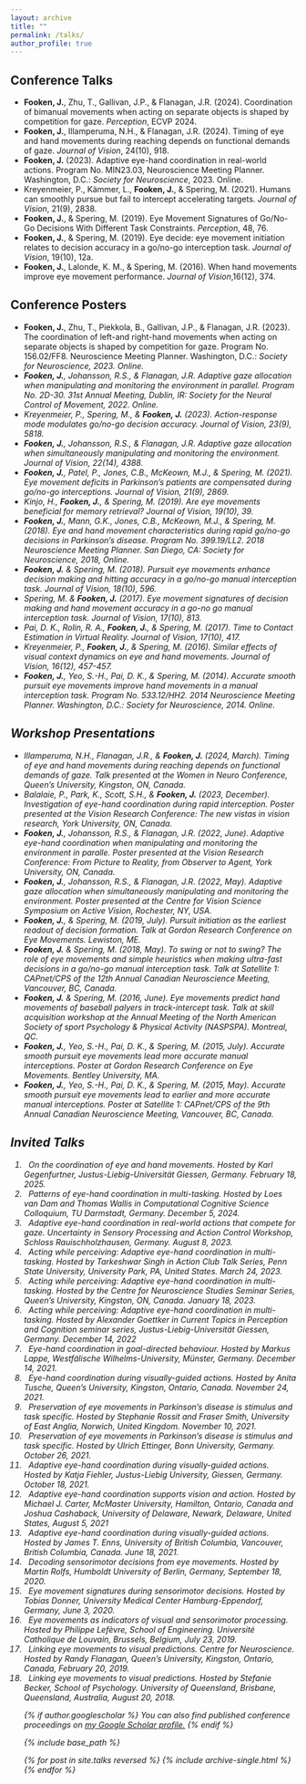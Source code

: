 ```yaml
---
layout: archive
title: ""
permalink: /talks/
author_profile: true
---
```


Conference Talks
------
* <b>Fooken, J.</b>, Zhu, T., Gallivan, J.P., & Flanagan, J.R. (2024). Coordination of bimanual movements when acting on separate objects is shaped by competition for gaze. <i>Perception</i>, ECVP 2024.
* <b>Fooken, J.</b>, Illamperuma, N.H., & Flanagan, J.R. (2024). Timing of eye and hand movements during reaching depends on functional demands of gaze. <i>Journal of Vision</i>, 24(10), 918.
* <b>Fooken, J.</b> (2023). Adaptive eye-hand coordination in real-world actions. Program No. MIN23.03, Neuroscience Meeting Planner. Washington, D.C.: <i>Society for Neuroscience</i>, 2023. Online.
* Kreyenmeier, P., Kämmer, L., <b>Fooken, J.</b>, & Spering, M. (2021). Humans can smoothly pursue but fail to intercept accelerating targets. <i>Journal of Vision</i>, 21(9), 2838.
* <b>Fooken, J.</b>, & Spering, M. (2019). Eye Movement Signatures of Go/No-Go Decisions With Different Task Constraints. <i>Perception</i>, 48, 76.
* <b>Fooken, J.</b>, & Spering, M. (2019). Eye decide: eye movement initiation relates to decision accuracy in a go/no-go interception task. <i>Journal of Vision</i>, 19(10), 12a.
* <b>Fooken, J.</b>, Lalonde, K. M., & Spering, M. (2016). When hand movements improve eye movement performance. <i>Journal of Vision</i>,16(12), 374.

Conference Posters
------
* <b>Fooken, J.</b>, Zhu, T., Piekkola, B., Gallivan, J.P., & Flanagan, J.R. (2023). The coordination of left-and right-hand movements when acting on separate objects is shaped by competition for gaze. Program No. 156.02/FF8. Neuroscience Meeting Planner. Washington, D.C.: <i>Society for Neuroscience, 2023. Online.
* <b>Fooken, J.</b>, Johansson, R.S., & Flanagan, J.R. Adaptive gaze allocation when manipulating and monitoring the environment in parallel. Program No. 2D-30. 31st Annual Meeting, Dublin, IR: <i>Society for the Neural Control of Movement</i>, 2022. Online.
* Kreyenmeier, P., Spering, M., & <b>Fooken, J.</b> (2023). Action-response mode modulates go/no-go decision accuracy. <i>Journal of Vision</i>, 23(9), 5818. 
* <b>Fooken, J.</b>, Johansson, R.S., & Flanagan, J.R. Adaptive gaze allocation when simultaneously manipulating and monitoring the environment. <i>Journal of Vision</i>, 22(14), 4388.
* <b>Fooken, J.</b>, Patel, P., Jones, C.B., McKeown, M.J., & Spering, M. (2021). Eye movement deficits in Parkinson’s patients are compensated during go/no-go interceptions. <i>Journal of Vision</i>, 21(9), 2869.
* Kinjo, H., <b>Fooken, J.</b>, & Spering, M. (2019). Are eye movements beneficial for memory retrieval?  <i>Journal of Vision</i>, 19(10), 39.
* <b>Fooken, J.</b>, Mann, G.K., Jones, C.B., McKeown, M.J., & Spering, M. (2018). Eye and hand movement characteristics during rapid go/no-go decisions in Parkinson’s disease. Program No. 399.19/LL2. 2018 Neuroscience Meeting Planner. San Diego, CA: Society for Neuroscience, 2018, Online.
* <b>Fooken, J.</b> & Spering, M. (2018). Pursuit eye movements enhance decision making and hitting accuracy in a go/no-go manual interception task. <i>Journal of Vision</i>, 18(10), 596.
* Spering, M. & <b>Fooken, J.</b> (2017). Eye movement signatures of decision making and hand movement accuracy in a go-no go manual interception task. <i>Journal of Vision</i>, 17(10), 813.
* Pai, D. K., Rolin, R. A., <b>Fooken, J.</b>, & Spering, M. (2017). Time to Contact Estimation in Virtual Reality.  <i>Journal of Vision</i>, 17(10), 417.
* Kreyenmeier, P., <b>Fooken, J.</b>, & Spering, M. (2016). Similar effects of visual context dynamics on eye and hand movements. <i>Journal of Vision</i>, 16(12), 457-457.
* <b>Fooken, J.</b>, Yeo, S.-H., Pai, D. K., & Spering, M. (2014). Accurate smooth pursuit eye movements improve hand movements in a manual interception task. Program No. 533.12/HH2. 2014 Neuroscience Meeting Planner. Washington, D.C.: Society for Neuroscience, 2014. Online.

Workshop Presentations
------
* Illamperuma, N.H., Flanagan, J.R., & <b>Fooken, J.</b> (2024, March). Timing of eye and hand movements during reaching depends on functional demands of gaze. Talk presented at the Women in Neuro Conference, Queen’s University, Kingston, ON, Canada.
* Balalaie, P., Park, K., Scott, S.H., & <b>Fooken, J.</b> (2023, December). Investigation of eye-hand coordination during rapid interception. Poster presented at the Vision Research Conference: The new vistas in vision research, York University, ON, Canada.
* <b>Fooken, J.</b>, Johansson, R.S., & Flanagan, J.R. (2022, June). Adaptive eye-hand coordination when manipulating and monitoring the environment in paralle. Poster presented at the Vision Research Conference: From Picture to Reality, from Observer to Agent, York University, ON, Canada.
* <b>Fooken, J.</b>, Johansson, R.S., & Flanagan, J.R. (2022, May). Adaptive gaze allocation when simultaneously manipulating and monitoring the environment. Poster presented at the Centre for Vision Science Symposium on Active Vision, Rochester, NY, USA.
* <b>Fooken, J.</b>, & Spering, M. (2019, July). Pursuit initiation as the earliest readout of decision formation. Talk at Gordon Research Conference on Eye Movements. Lewiston, ME.
* <b>Fooken, J.</b> & Spering, M. (2018, May). To swing or not to swing? The role of eye movements and simple heuristics when making ultra-fast decisions in a go/no-go manual interception task. Talk at Satellite 1: CAPnet/CPS of the 12th Annual Canadian Neuroscience Meeting, Vancouver, BC, Canada.
* <b>Fooken, J.</b> & Spering, M. (2016, June). Eye movements predict hand movements of baseball palyers in track-intercept task. Talk at skill acquisition workshop at the Annual Meeting of the North American Society of sport Psychology & Physical Activity (NASPSPA). Montreal, QC. 
* <b>Fooken, J.</b>, Yeo, S.-H., Pai, D. K., & Spering, M. (2015, July). Accurate smooth pursuit eye movements lead more accurate manual interceptions. Poster at Gordon Research Conference on Eye Movements. Bentley University, MA.
* <b>Fooken, J.</b>, Yeo, S.-H., Pai, D. K., & Spering, M. (2015, May). Accurate smooth pursuit eye movements lead to earlier and more accurate manual interceptions. Poster at Satellite 1: CAPnet/CPS of the 9th Annual Canadian Neuroscience Meeting, Vancouver, BC, Canada.

Invited Talks
------
<ol>
<li> &nbsp; On the coordination of eye and hand movements. Hosted by Karl Gegenfurtner, Justus-Liebig-Universität Giessen, Germany. February 18, 2025.
<li> &nbsp; Patterns of eye-hand coordination in multi-tasking. Hosted by Loes van Dam and Thomas Wallis in Computational Cognitive Science Colloquium, TU Darmstadt, Germany. December 5, 2024.
<li> &nbsp; Adaptive eye-hand coordination in real-world actions that compete for gaze. Uncertainty in Sensory Processing and Action Control Workshop, Schloss Rauischholzhausen, Germany. August 8, 2023.
<li> &nbsp; Acting while perceiving: Adaptive eye-hand coordination in multi-tasking. Hosted by Tarkeshwar Singh in Action Club Talk Series, Penn State University, University Park, PA, United States. March 24, 2023.
<li> &nbsp; Acting while perceiving: Adaptive eye-hand coordination in multi-tasking. Hosted by the Centre for Neuroscience Studies Seminar Series, Queen’s University, Kingston, ON, Canada. January 18, 2023. 
<li> &nbsp; Acting while perceiving: Adaptive eye-hand coordination in multi-tasking. Hosted by Alexander Goettker in Current Topics in Perception and Cognition seminar series, Justus-Liebig-Universität Giessen, Germany. December 14, 2022 
<li> &nbsp; Eye-hand coordination in goal-directed behaviour. Hosted by Markus Lappe, Westfälische Wilhelms-University, Münster, Germany. December 14, 2021. 
<li> &nbsp; Eye-hand coordination during visually-guided actions. Hosted by Anita Tusche, Queen’s University, Kingston, Ontario, Canada. November 24, 2021. 
<li> &nbsp; Preservation of eye movements in Parkinson’s disease is stimulus and task specific. Hosted by Stephanie Rossit and Fraser Smith, University of East Anglia, Norwich, United Kingdom. November 10, 2021. 
<li> &nbsp; Preservation of eye movements in Parkinson’s disease is stimulus and task specific. Hosted by Ulrich Ettinger, Bonn University, Germany. October 26, 2021.
<li> &nbsp; Adaptive eye-hand coordination during visually-guided actions. Hosted by Katja Fiehler, Justus-Liebig University, Giessen, Germany. October 18, 2021. 
<li> &nbsp; Adaptive eye-hand coordination supports vision and action. Hosted by Michael J. Carter, McMaster University, Hamilton, Ontario, Canada and Joshua Cashaback, University of Delaware, Newark, Delaware, United States, August 5, 2021 
<li> &nbsp; Adaptive eye-hand coordination during visually-guided actions. Hosted by James T. Enns, University of British Columbia, Vancouver, British Columbia, Canada. June 18, 2021.
<li> &nbsp; Decoding sensorimotor decisions from eye movements. Hosted by Martin Rolfs, Humboldt University of Berlin, Germany, September 18, 2020.
<li> &nbsp; Eye movement signatures during sensorimotor decisions. Hosted by Tobias Donner, University Medical Center Hamburg-Eppendorf, Germany, June 3, 2020.
<li> &nbsp; Eye movements as indicators of visual and sensorimotor processing. Hosted by Philippe Lefèvre, School of Engineering. Université Catholique de Louvain, Brussels, Belgium, July 23, 2019.
<li> &nbsp; Linking eye movements to visual predictions. Centre for Neuroscience. Hosted by Randy Flanagan, Queen’s University, Kingston, Ontario, Canada, February 20, 2019.
<li> &nbsp; Linking eye movements to visual predictions. Hosted by Stefanie Becker, School of Psychology. University of Queensland, Brisbane, Queensland, Australia, August 20, 2018.



{% if author.googlescholar %}
  You can also find published conference proceedings on <u><a href="{{author.googlescholar}}">my Google Scholar profile</a>.</u>
{% endif %}

{% include base_path %}

{% for post in site.talks reversed %}
  {% include archive-single.html %}
{% endfor %}
